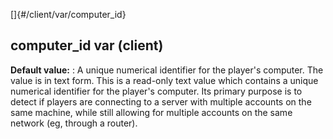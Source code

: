 []{#/client/var/computer_id}
  ## computer_id var (client)
  **Default value:**
  :   A unique numerical identifier for the player\'s computer. The value
      is in text form.
  This is a read-only text value which contains a unique numerical
  identifier for the player\'s computer. Its primary purpose is to detect
  if players are connecting to a server with multiple accounts on the same
  machine, while still allowing for multiple accounts on the same network
  (eg, through a router).